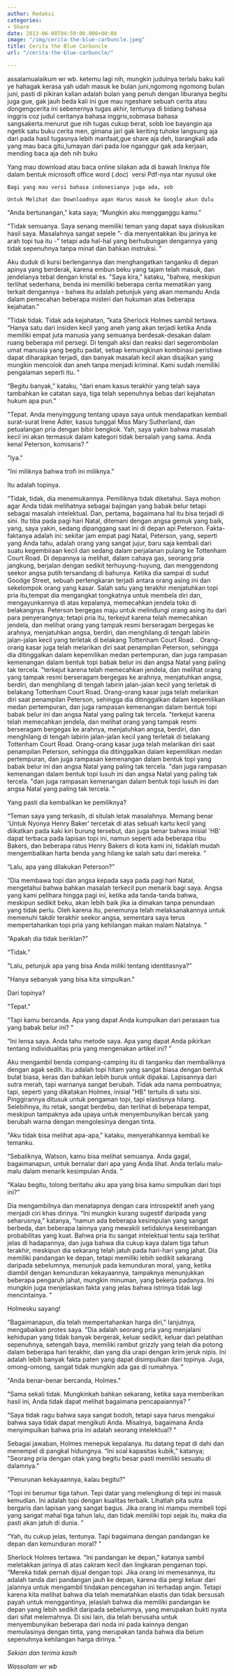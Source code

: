 ```yaml
---
author: Redaksi
categories:
- Share
date: 2013-06-08T04:59:00.000+00:00
image: "/img/cerita-the-blue-carbuncle.jpeg"
title: Cerita the Blue Carbuncle
url: "/cerita-the-blue-carbuncle/"

---
```

assalamualaikum wr wb. ketemu lagi nih, mungkin judulnya terlalu baku kali ye hahagak kerasa yah udah masuk ke bulan juni,ngomong ngomong bulan juni, pasti di pikiran kalian adalah bulan yang penuh dengan liburanya begitu juga gue, gak jauh beda kali ini gue mau ngeshare sebuah cerita atau dongengcerita ini sebenernya tugas akhir, tentunya di bidang bahasa inggris coz judul ceritanya bahasa inggris,sobmasa bahasa sangsakerta.menurut gue nih tugas cukup berat, sobb loe bayangin aja ngetik satu buku cerita men, gimana jari gak keriting tuhoke langsung aja dari pada hasil tugasnya lebih manfaat,gue share aja deh, barangkali ada yang mau baca gitu,lumayan dari pada loe nganggur gak ada kerjaan, mending baca aja deh nih buku

Yang mau download atau baca online silakan ada di bawah linknya file dalam bentuk microsoft office word (.doc)  versi Pdf-nya ntar nyusul oke

    Bagi yang mau versi bahasa indonesianya juga ada, sob
    
    Untuk Melihat dan Downloadnya agan Harus masuk ke Google akun dulu

"Anda bertunangan," kata saya; “Mungkin aku mengganggu kamu.”

"Tidak semuanya. Saya senang memiliki teman yang dapat saya diskusikan hasil saya. Masalahnya sangat sepele ”- dia menyentakkan ibu jarinya ke arah topi tua itu -” tetapi ada hal-hal yang berhubungan dengannya yang tidak sepenuhnya tanpa minat dan bahkan instruksi. ”

Aku duduk di kursi berlengannya dan menghangatkan tanganku di depan apinya yang berderak, karena embun beku yang tajam telah masuk, dan jendelanya tebal dengan kristal es. "Saya kira," kataku, "bahwa, meskipun terlihat sederhana, benda ini memiliki beberapa cerita mematikan yang terkait dengannya - bahwa itu adalah petunjuk yang akan memandu Anda dalam pemecahan beberapa misteri dan hukuman atas beberapa kejahatan."

"Tidak tidak. Tidak ada kejahatan, ”kata Sherlock Holmes sambil tertawa. “Hanya satu dari insiden kecil yang aneh yang akan terjadi ketika Anda memiliki empat juta manusia yang semuanya berdesak-desakan dalam ruang beberapa mil persegi. Di tengah aksi dan reaksi dari segerombolan umat manusia yang begitu padat, setiap kemungkinan kombinasi peristiwa dapat diharapkan terjadi, dan banyak masalah kecil akan disajikan yang mungkin mencolok dan aneh tanpa menjadi kriminal. Kami sudah memiliki pengalaman seperti itu. "

“Begitu banyak,” kataku, “dari enam kasus terakhir yang telah saya tambahkan ke catatan saya, tiga telah sepenuhnya bebas dari kejahatan hukum apa pun.”

"Tepat. Anda menyinggung tentang upaya saya untuk mendapatkan kembali surat-surat Irene Adler, kasus tunggal Miss Mary Sutherland, dan petualangan pria dengan bibir bengkok. Yah, saya yakin bahwa masalah kecil ini akan termasuk dalam kategori tidak bersalah yang sama. Anda kenal Peterson, komisaris? ”

"Iya."

"Ini miliknya bahwa trofi ini miliknya."

Itu adalah topinya.

“Tidak, tidak, dia menemukannya. Pemiliknya tidak diketahui. Saya mohon agar Anda tidak melihatnya sebagai bajingan yang babak belur tetapi sebagai masalah intelektual. Dan, pertama, bagaimana hal itu bisa terjadi di sini. Itu tiba pada pagi hari Natal, ditemani dengan angsa gemuk yang baik, yang, saya yakin, sedang dipanggang saat ini di depan api Peterson. Fakta-faktanya adalah ini: sekitar jam empat pagi Natal, Peterson, yang, seperti yang Anda tahu, adalah orang yang sangat jujur, baru saja kembali dari suatu kegembiraan kecil dan sedang dalam perjalanan pulang ke Tottenham Court Road. Di depannya ia melihat, dalam cahaya gas, seorang pria jangkung, berjalan dengan sedikit terhuyung-huyung, dan menggendong seekor angsa putih tersandang di bahunya. Ketika dia sampai di sudut Goodge Street, sebuah pertengkaran terjadi antara orang asing ini dan sekelompok orang yang kasar. Salah satu yang terakhir menjatuhkan topi pria itu,tempat dia mengangkat tongkatnya untuk membela diri dan, mengayunkannya di atas kepalanya, memecahkan jendela toko di belakangnya. Peterson bergegas maju untuk melindungi orang asing itu dari para penyerangnya; tetapi pria itu, terkejut karena telah memecahkan jendela, dan melihat orang yang tampak resmi berseragam bergegas ke arahnya, menjatuhkan angsa, berdiri, dan menghilang di tengah labirin jalan-jalan kecil yang terletak di belakang Tottenham Court Road. . Orang-orang kasar juga telah melarikan diri saat penampilan Peterson, sehingga dia ditinggalkan dalam kepemilikan medan pertempuran, dan juga rampasan kemenangan dalam bentuk topi babak belur ini dan angsa Natal yang paling tak tercela. "terkejut karena telah memecahkan jendela, dan melihat orang yang tampak resmi berseragam bergegas ke arahnya, menjatuhkan angsa, berdiri, dan menghilang di tengah labirin jalan-jalan kecil yang terletak di belakang Tottenham Court Road. Orang-orang kasar juga telah melarikan diri saat penampilan Peterson, sehingga dia ditinggalkan dalam kepemilikan medan pertempuran, dan juga rampasan kemenangan dalam bentuk topi babak belur ini dan angsa Natal yang paling tak tercela. "terkejut karena telah memecahkan jendela, dan melihat orang yang tampak resmi berseragam bergegas ke arahnya, menjatuhkan angsa, berdiri, dan menghilang di tengah labirin jalan-jalan kecil yang terletak di belakang Tottenham Court Road. Orang-orang kasar juga telah melarikan diri saat penampilan Peterson, sehingga dia ditinggalkan dalam kepemilikan medan pertempuran, dan juga rampasan kemenangan dalam bentuk topi yang babak belur ini dan angsa Natal yang paling tak tercela. "dan juga rampasan kemenangan dalam bentuk topi lusuh ini dan angsa Natal yang paling tak tercela. "dan juga rampasan kemenangan dalam bentuk topi lusuh ini dan angsa Natal yang paling tak tercela. "

Yang pasti dia kembalikan ke pemiliknya?

“Teman saya yang terkasih, di situlah letak masalahnya. Memang benar 'Untuk Nyonya Henry Baker' tercetak di atas sebuah kartu kecil yang diikatkan pada kaki kiri burung tersebut, dan juga benar bahwa inisial 'HB' dapat terbaca pada lapisan topi ini, namun seperti ada beberapa ribu Bakers, dan beberapa ratus Henry Bakers di kota kami ini, tidaklah mudah mengembalikan harta benda yang hilang ke salah satu dari mereka. ”

“Lalu, apa yang dilakukan Peterson?”

“Dia membawa topi dan angsa kepada saya pada pagi hari Natal, mengetahui bahwa bahkan masalah terkecil pun menarik bagi saya. Angsa yang kami pelihara hingga pagi ini, ketika ada tanda-tanda bahwa, meskipun sedikit beku, akan lebih baik jika ia dimakan tanpa penundaan yang tidak perlu. Oleh karena itu, penemunya telah melaksanakannya untuk memenuhi takdir terakhir seekor angsa, sementara saya terus mempertahankan topi pria yang kehilangan makan malam Natalnya. "

“Apakah dia tidak beriklan?”

"Tidak."

"Lalu, petunjuk apa yang bisa Anda miliki tentang identitasnya?"

"Hanya sebanyak yang bisa kita simpulkan."

Dari topinya?

"Tepat."

“Tapi kamu bercanda. Apa yang dapat Anda kumpulkan dari perasaan tua yang babak belur ini? "

“Ini lensa saya. Anda tahu metode saya. Apa yang dapat Anda pikirkan tentang individualitas pria yang mengenakan artikel ini? ”

Aku mengambil benda compang-camping itu di tanganku dan membaliknya dengan agak sedih. Itu adalah topi hitam yang sangat biasa dengan bentuk bulat biasa, keras dan bahkan lebih buruk untuk dipakai. Lapisannya dari sutra merah, tapi warnanya sangat berubah. Tidak ada nama pembuatnya; tapi, seperti yang dikatakan Holmes, inisial "HB" tertulis di satu sisi. Pinggirannya ditusuk untuk pengaman topi, tapi elastisnya hilang. Selebihnya, itu retak, sangat berdebu, dan terlihat di beberapa tempat, meskipun tampaknya ada upaya untuk menyembunyikan bercak yang berubah warna dengan mengolesinya dengan tinta.

"Aku tidak bisa melihat apa-apa," kataku, menyerahkannya kembali ke temanku.

“Sebaliknya, Watson, kamu bisa melihat semuanya. Anda gagal, bagaimanapun, untuk bernalar dari apa yang Anda lihat. Anda terlalu malu-malu dalam menarik kesimpulan Anda. ”

“Kalau begitu, tolong beritahu aku apa yang bisa kamu simpulkan dari topi ini?”

Dia mengambilnya dan menatapnya dengan cara introspektif aneh yang menjadi ciri khas dirinya. “Ini mungkin kurang sugestif daripada yang seharusnya,” katanya, “namun ada beberapa kesimpulan yang sangat berbeda, dan beberapa lainnya yang mewakili setidaknya keseimbangan probabilitas yang kuat. Bahwa pria itu sangat intelektual tentu saja terlihat jelas di hadapannya, dan juga bahwa dia cukup kaya dalam tiga tahun terakhir, meskipun dia sekarang telah jatuh pada hari-hari yang jahat. Dia memiliki pandangan ke depan, tetapi memiliki lebih sedikit sekarang daripada sebelumnya, menunjuk pada kemunduran moral, yang, ketika diambil dengan kemunduran kekayaannya, tampaknya menunjukkan beberapa pengaruh jahat, mungkin minuman, yang bekerja padanya. Ini mungkin juga menjelaskan fakta yang jelas bahwa istrinya tidak lagi mencintainya. "

Holmesku sayang!

"Bagaimanapun, dia telah mempertahankan harga diri," lanjutnya, mengabaikan protes saya. “Dia adalah seorang pria yang menjalani kehidupan yang tidak banyak bergerak, keluar sedikit, keluar dari pelatihan sepenuhnya, setengah baya, memiliki rambut grizzly yang telah dia potong dalam beberapa hari terakhir, dan yang dia urapi dengan krim jeruk nipis. Ini adalah lebih banyak fakta paten yang dapat disimpulkan dari topinya. Juga, omong-omong, sangat tidak mungkin ada gas di rumahnya. "

"Anda benar-benar bercanda, Holmes."

"Sama sekali tidak. Mungkinkah bahkan sekarang, ketika saya memberikan hasil ini, Anda tidak dapat melihat bagaimana pencapaiannya? ”

“Saya tidak ragu bahwa saya sangat bodoh, tetapi saya harus mengakui bahwa saya tidak dapat mengikuti Anda. Misalnya, bagaimana Anda menyimpulkan bahwa pria ini adalah seorang intelektual? "

Sebagai jawaban, Holmes menepuk kepalanya. Itu datang tepat di dahi dan menempel di pangkal hidungnya. “Ini soal kapasitas kubik,” katanya; "Seorang pria dengan otak yang begitu besar pasti memiliki sesuatu di dalamnya."

"Penurunan kekayaannya, kalau begitu?"

“Topi ini berumur tiga tahun. Tepi datar yang melengkung di tepi ini masuk kemudian. Ini adalah topi dengan kualitas terbaik. Lihatlah pita sutra bergaris dan lapisan yang sangat bagus. Jika orang ini mampu membeli topi yang sangat mahal tiga tahun lalu, dan tidak memiliki topi sejak itu, maka dia pasti akan jatuh di dunia. "

“Yah, itu cukup jelas, tentunya. Tapi bagaimana dengan pandangan ke depan dan kemunduran moral? "

Sherlock Holmes tertawa. "Ini pandangan ke depan," katanya sambil meletakkan jarinya di atas cakram kecil dan lingkaran pengaman topi. “Mereka tidak pernah dijual dengan topi. Jika orang ini memesannya, itu adalah tanda dari pandangan jauh ke depan, karena dia pergi keluar dari jalannya untuk mengambil tindakan pencegahan ini terhadap angin. Tetapi karena kita melihat bahwa dia telah mematahkan elastis dan tidak bersusah payah untuk menggantinya, jelaslah bahwa dia memiliki pandangan ke depan yang lebih sedikit daripada sebelumnya, yang merupakan bukti nyata dari sifat melemahnya. Di sisi lain, dia telah berusaha untuk menyembunyikan beberapa dari noda ini pada kainnya dengan memulasinya dengan tinta, yang merupakan tanda bahwa dia belum sepenuhnya kehilangan harga dirinya. ”

_Sekian dan terima kasih_

_Wassalam wr wb_